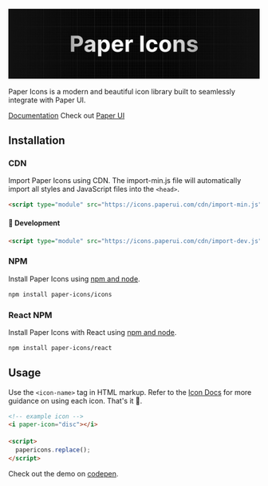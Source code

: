 <p align="center">
<img alt="Logo Banner" src="https://github.com/Opensource-Paper/PaperIcons/blob/ce8c90655dcdc2e201e44f501841fff9db7e7512/banner/banner.png?sanitize=true"/>
<br/>

<!--<div align="center"><a href='https://ko-fi.com/brick_wall' target='_blank'><img height='30' style='border:0px;height:41px;' src='https://az743702.vo.msecnd.net/cdn/kofi3.png?v=0' border='0' margin-top="10px" alt='Buy Me a Coffee at ko-fi.com'/></a></div>-->
<div align="left">Paper Icons is a modern and beautiful icon library built to seamlessly integrate with Paper UI.</div>
<div align="left">

[Documentation](https://icons.paperui.com/)
Check out [Paper UI](https://github.com/Opensource-Paper/PaperUI)

</div>

## Installation

### CDN

Import Paper Icons using CDN. The import-min.js file will automatically import all styles and JavaScript files into the ```<head>```.

```html
<script type="module" src="https://icons.paperui.com/cdn/import-min.js"></script>
```
#### 🚧 Development
```html
<script type="module" src="https://icons.paperui.com/cdn/import-dev.js"></script>
```

### NPM

Install Paper Icons using [npm and node](https://nodejs.org/en).

```bash
npm install paper-icons/icons
```

### React NPM

Install Paper Icons with React using [npm and node](https://nodejs.org/en).

```bash
npm install paper-icons/react
```

## Usage

Use the ```<icon-name>``` tag in HTML markup. Refer to the [Icon Docs](https://icons.paperui.com) for more guidance on using each icon. That's it 🎉.

```html
<!-- example icon -->
<i paper-icon="disc"></i>

<script>
  papericons.replace();
</script>
```

Check out the demo on [codepen](https://codepen.io/GreenestGoat/pen/YzbpOBv).

